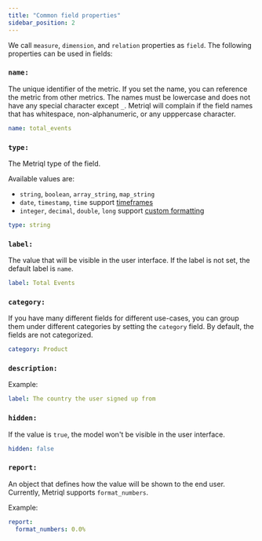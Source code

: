 ```yaml
---
title: "Common field properties"
sidebar_position: 2
---
```


We call `measure`, `dimension`,  and `relation` properties as `field`. The following properties can be used in fields:

### `name:`
The unique identifier of the metric. If you set the name, you can reference the metric from other metrics. 
The names must be lowercase and does not have any special character except `_`. Metriql will complain if the field names that has whitespace, non-alphanumeric, or any upppercase character.

```yml
name: total_events
```

### `type:`
The Metriql type of the field.

Available values are: 

* `string`, `boolean`, `array_string`, `map_string`
* `date`, `timestamp`, `time` support [timeframes](/reference/dimension#timeframes)
* `integer`, `decimal`, `double`, `long` support [custom formatting](#report)

```yml
type: string
```

### `label:`
The value that will be visible in the user interface. If the label is not set, the default label is `name`.

```yml
label: Total Events
```

### `category:`
If you have many different fields for different use-cases, you can group them under different categories by setting the `category` field. By default, the fields are not categorized.

```yml
category: Product
```

### `description:`

Example:
```yml
label: The country the user signed up from
```

### `hidden:`

If the value is `true`, the model won't be visible in the user interface.

```yml
hidden: false
```

### `report:`

An object that defines how the value will be shown to the end user. Currently, Metriql supports `format_numbers`.

Example:

```yml
report:
  format_numbers: 0.0%
```